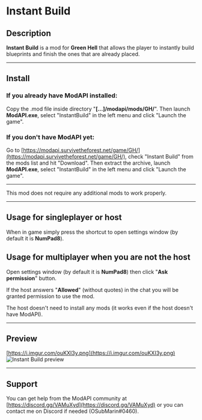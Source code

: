 # Instant Build

## Description
__Instant Build__ is a mod for __Green Hell__ that allows the player to instantly build blueprints and finish the ones that are already placed.

----

## Install
### If you already have ModAPI installed:
Copy the .mod file inside directory "__[...]/modapi/mods/GH/__". Then launch __ModAPI.exe__, select "InstantBuild" in the left menu and click "Launch the game".

### If you don't have ModAPI yet:
Go to [https://modapi.survivetheforest.net/game/GH/](https://modapi.survivetheforest.net/game/GH/), check "Instant Build" from the mods list and hit "Download". Then extract the archive, launch __ModAPI.exe__, select "InstantBuild" in the left menu and click "Launch the game".

----

This mod does not require any additional mods to work properly.

----

## Usage for singleplayer or host
When in game simply press the shortcut to open settings window (by default it is __NumPad8__).

## Usage for multiplayer when you are not the host
Open settings window (by default it is __NumPad8__) then click "__Ask permission__" button.

If the host answers "__Allowed__" (without quotes) in the chat you will be granted permission to use the mod.

The host doesn't need to install any mods (it works even if the host doesn't have ModAPI).

----

## Preview
[https://i.imgur.com/ouKXI3y.png](https://i.imgur.com/ouKXI3y.png)
![Instant Build preview](https://i.imgur.com/ouKXI3y.png)

----

## Support
You can get help from the ModAPI community at [https://discord.gg/VAMuXyd](https://discord.gg/VAMuXyd) or you can contact me on Discord if needed (OSubMarin#0460).

